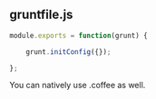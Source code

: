##  gruntfile.js

```js
module.exports = function(grunt) {

    grunt.initConfig({});

};
```

You can natively use .coffee as well.